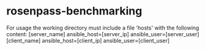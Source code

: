 # rosenpass-benchmarking

For usage the working directory must include a file 'hosts' with the following content:
[server_name] ansible_host=[server_ip] ansible_user=[server_user]
[client_name] ansible_host=[client_ip] ansible_user=[client_user]